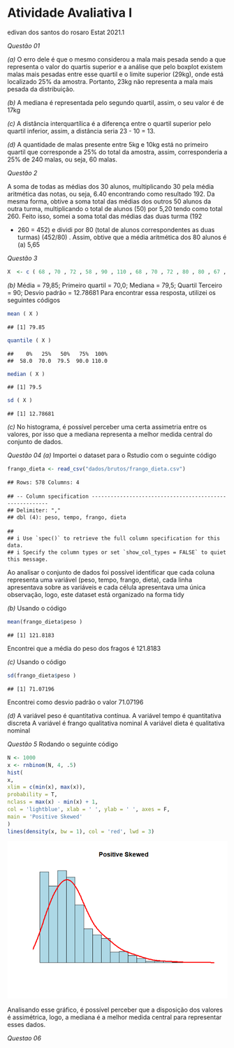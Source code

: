 Atividade Avaliativa I
================
edivan dos santos do rosaro
Estat 2021.1

*Questão 01*

*(a)* O erro dele é que o mesmo considerou a mala mais pesada sendo a
que representa o valor do quartis superior e a análise que pelo boxplot
existem malas mais pesadas entre esse quartil e o limite superior
(29kg), onde está localizado 25% da amostra. Portanto, 23kg não
representa a mala mais pesada da distribuição.

*(b)* A mediana é representada pelo segundo quartil, assim, o seu valor
é de 17kg

*(c)* A distância interquartílica é a diferença entre o quartil superior
pelo quartil inferior, assim, a distância seria 23 - 10 = 13.

*(d)* A quantidade de malas presente entre 5kg e 10kg está no primeiro
quartil que corresponde a 25% do total da amostra, assim, corresponderia
a 25% de 240 malas, ou seja, 60 malas.

*Questão 2*

A soma de todas as médias dos 30 alunos, multiplicando 30 pela média
aritmética das notas, ou seja, 6.40 encontrando como resultado 192. Da
mesma forma, obtive a soma total das médias dos outros 50 alunos da
outra turma, multiplicando o total de alunos (50) por 5,20 tendo como
total 260. Feito isso, somei a soma total das médias das duas turma (192
+ 260 = 452) e dividi por 80 (total de alunos correspondentes as duas
turmas) (452/80) . Assim, obtive que a média aritmética dos 80 alunos é
(a) 5,65

*Questão 3*

``` r
X  <- c ( 68 , 70 , 72 , 58 , 90 , 110 , 68 , 70 , 72 , 80 , 80 , 67 , 90 , 94 , 100 , 80 , 75 , 79 , 84 , 90 )
```

*(b)* Média = 79,85; Primeiro quartil = 70,0; Mediana = 79,5; Quartil
Terceiro = 90; Desvio padrão = 12.78681 Para encontrar essa resposta,
utilizei os seguintes códigos

``` r
mean ( X )
```

    ## [1] 79.85

``` r
quantile ( X )
```

    ##    0%   25%   50%   75%  100% 
    ##  58.0  70.0  79.5  90.0 110.0

``` r
median ( X )
```

    ## [1] 79.5

``` r
sd ( X )
```

    ## [1] 12.78681

*(c)* No histograma, é possível perceber uma certa assimetria entre os
valores, por isso que a mediana representa a melhor medida central do
conjunto de dados.

*Questão 04* *(a)* Importei o dataset para o Rstudio com o seguinte
código

``` r
frango_dieta <- read_csv("dados/brutos/frango_dieta.csv") 
```

    ## Rows: 578 Columns: 4

    ## -- Column specification --------------------------------------------------------
    ## Delimiter: ","
    ## dbl (4): peso, tempo, frango, dieta

    ## 
    ## i Use `spec()` to retrieve the full column specification for this data.
    ## i Specify the column types or set `show_col_types = FALSE` to quiet this message.

Ao analisar o conjunto de dados foi possível identificar que cada coluna
representa uma variável (peso, tempo, frango, dieta), cada linha
apresentava sobre as variáveis e cada célula apresentava uma única
observação, logo, este dataset está organizado na forma tidy

*(b)* Usando o código

``` r
mean(frango_dieta$peso )
```

    ## [1] 121.8183

Encontrei que a média do peso dos fragos é 121.8183

*(c)* Usando o código

``` r
sd(frango_dieta$peso )
```

    ## [1] 71.07196

Encontrei como desvio padrão o valor 71.07196

*(d)* A variável peso é quantitativa contínua. A variável tempo é
quantitativa discreta A variável é frango qualitativa nominal A variável
dieta é qualitativa nominal

*Questão 5* Rodando o seguinte código

``` r
N <- 1000
x <- rnbinom(N, 4, .5)
hist(
x,
xlim = c(min(x), max(x)),
probability = T,
nclass = max(x) - min(x) + 1,
col = 'lightblue', xlab = ' ', ylab = ' ', axes = F,
main = 'Positive Skewed'
)
lines(density(x, bw = 1), col = 'red', lwd = 3)
```

![](readme_files/figure-gfm/unnamed-chunk-6-1.png)<!-- -->

Analisando esse gráfico, é possível perceber que a disposição dos
valores é assimétrica, logo, a mediana é a melhor medida central para
representar esses dados.

*Questao 06*
